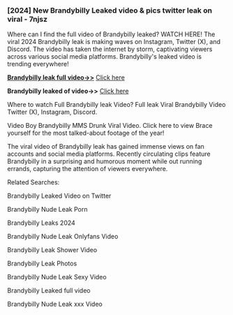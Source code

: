 ### [2024] New Brandybilly Leaked video & pics twitter leak on viral - 7njsz

Where can I find the full video of Brandybilly leaked? WATCH HERE! The viral 2024 Brandybilly leak is making waves on Instagram, Twitter (X), and Discord. The video has taken the internet by storm, captivating viewers across various social media platforms. Brandybilly's leaked video is trending everywhere!


**[Brandybilly leak full video->>](http://wildbook.top/wildbook8git)** [Click here](http://wildbook.top/wildbook8git)

**Brandybilly leaked of video->>** [Click here](http://wildbook.top/wildbook8git)


Where to watch Full Brandybilly leak Video? Full leak Viral Brandybilly Video Twitter (X), Instagram, Discord.

Video Boy Brandybilly MMS Drunk Viral Video. Click here to view Brace yourself for the most talked-about footage of the year!

The viral video of Brandybilly leak has gained immense views on fan accounts and social media platforms. Recently circulating clips feature Brandybilly in a surprising and humorous moment while out running errands, capturing the attention of viewers everywhere.


Related Searches:

Brandybilly Leaked Video on Twitter

Brandybilly Nude Leak Porn

Brandybilly Leaks 2024

Brandybilly Nude Leak Onlyfans Video

Brandybilly Leak Shower Video

Brandybilly Leak Photos

Brandybilly Nude Leak Sexy Video

Brandybilly Leaked full video

Brandybilly Nude Leak xxx Video

